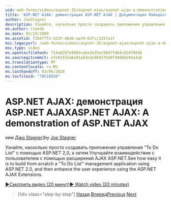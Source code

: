 ```yaml
---
uid: web-forms/videos/aspnet-35/aspnet-ajax/aspnet-ajax-a-demonstration-of-aspnet-ajax
title: 'ASP.NET AJAX: демонстрация ASP.NET AJAX | Документация Майкрософт'
author: JoeStagner
description: Узнайте, насколько просто создавать приложения управления "To Do List" с помощью ASP.NET 2,0, а затем Улучшайте взаимодействие с пользователем с помощью ASP.NET AJAX...
ms.author: riande
ms.date: 02/24/2009
ms.assetid: f2b4fff1-523f-4636-aa70-63fcc1257a1f
msc.legacyurl: /web-forms/videos/aspnet-35/aspnet-ajax/aspnet-ajax-a-demonstration-of-aspnet-ajax
msc.type: video
ms.openlocfilehash: f14a8207e9883cdee2e35ec98d7fd64c82470d46
ms.sourcegitcommit: e7e91932a6e91a63e2e46417626f39d6b244a3ab
ms.translationtype: MT
ms.contentlocale: ru-RU
ms.lasthandoff: 03/06/2020
ms.locfileid: "78518910"
---
```

# <a name="aspnet-ajax-a-demonstration-of-aspnet-ajax"></a><span data-ttu-id="f91bc-103">ASP.NET AJAX: демонстрация ASP.NET AJAX</span><span class="sxs-lookup"><span data-stu-id="f91bc-103">ASP.NET AJAX: A demonstration of ASP.NET AJAX</span></span>

<span data-ttu-id="f91bc-104">кем [Джо Stagner)](https://github.com/JoeStagner)</span><span class="sxs-lookup"><span data-stu-id="f91bc-104">by [Joe Stagner](https://github.com/JoeStagner)</span></span>

<span data-ttu-id="f91bc-105">Узнайте, насколько просто создавать приложения управления "To Do List" с помощью ASP.NET 2,0, а затем Улучшайте взаимодействие с пользователем с помощью расширений AJAX ASP.NET.</span><span class="sxs-lookup"><span data-stu-id="f91bc-105">See how easy it is to build from scratch a "To Do List" management application using ASP.NET 2.0, and then enhance the user experience using the ASP.NET AJAX Extensions.</span></span>

[<span data-ttu-id="f91bc-106">&#9654;Смотреть видео (20 минут)</span><span class="sxs-lookup"><span data-stu-id="f91bc-106">&#9654; Watch video (20 minutes)</span></span>](https://channel9.msdn.com/Blogs/ASP-NET-Site-Videos/aspnet-ajax-a-demonstration-of-aspnet-ajax)

> [!div class="step-by-step"]
> <span data-ttu-id="f91bc-107">[Назад](creating-and-using-an-ajax-enabled-web-service-in-a-web-site.md)
> [Вперед](adonet-data-services-with-aspnet-ajax-support.md)</span><span class="sxs-lookup"><span data-stu-id="f91bc-107">[Previous](creating-and-using-an-ajax-enabled-web-service-in-a-web-site.md)
[Next](adonet-data-services-with-aspnet-ajax-support.md)</span></span>
